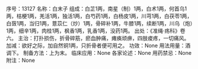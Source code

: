 序号：13127
名称：白末子
组成：白芷1两，南星（制）1两，白术1两，何首乌1两，桔梗1两，羌活1两，独活1两，白芍药1两，白杨皮1两，川芎1两，白茯苓1两，白蔹1两，当归1两，薏苡仁（炒）1两，骨碎补1两，牛膝1两，续断1两，川乌（炮）1两，细辛1两，肉桂1两，枫香1两，乳香1两，没药1两。
出处：《准绳·疡科》卷六。
主治：打扑损伤，折骨碎筋，瘀血肿痛，瘫痪顽痹，四肢痠疼，一切痛风。
加减：欲好之际，加自然铜1两，只折骨者便可用之。
功效：None
用法用量：酒调下。
制备方法：上为末。
临床应用：None
各家论述：None
用药禁忌：None
附注：None

